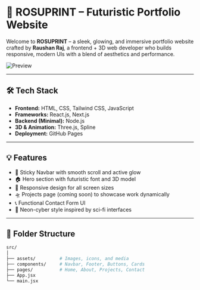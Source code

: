 # 🚀 ROSUPRINT – Futuristic Portfolio Website

Welcome to **ROSUPRINT** – a sleek, glowing, and immersive portfolio website crafted by **Raushan Raj**, a frontend + 3D web developer who builds responsive, modern UIs with a blend of aesthetics and performance.

![Preview](your-preview-image-link-here)

---

## 🛠️ Tech Stack

- **Frontend:** HTML, CSS, Tailwind CSS, JavaScript
- **Frameworks:** React.js, Next.js
- **Backend (Minimal):** Node.js
- **3D & Animation:** Three.js, Spline
- **Deployment:** GitHub Pages

---

## 💡 Features

- 🔗 Sticky Navbar with smooth scroll and active glow
- 🏠 Hero section with futuristic font and 3D model
- 🎯 Responsive design for all screen sizes
- 🛸 Projects page (coming soon) to showcase work dynamically
- 📞 Functional Contact Form UI
- 🌌 Neon-cyber style inspired by sci-fi interfaces

---

## 📂 Folder Structure

```bash
src/
│
├── assets/         # Images, icons, and media
├── components/     # Navbar, Footer, Buttons, Cards
├── pages/          # Home, About, Projects, Contact
├── App.jsx
└── main.jsx
